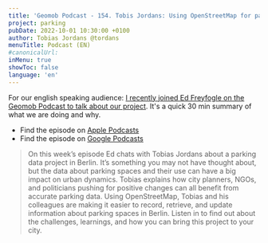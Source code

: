 ```yaml
---
title: 'Geomob Podcast - 154. Tobis Jordans: Using OpenStreetMap for parking analysis'
project: parking
pubDate: 2022-10-01 10:30:00 +0100
author: Tobias Jordans @tordans
menuTitle: Podcast (EN)
#canonicalUrl:
inMenu: true
showToc: false
language: 'en'
---
```


For our english speaking audience: [I recently joined Ed Freyfogle on the Geomob Podcast to talk about our project](https://thegeomob.com/podcast/episode-154). It's a quick 30 min summary of what we are doing and why.

- Find the episode on [Apple Podcasts](https://podcasts.apple.com/gb/podcast/tobias-jordans-using-openstreetmap-for-parking-analysis/id1500132553?i=1000585327033)
- Find the episode on [Google Podcasts](https://podcasts.google.com/feed/aHR0cHM6Ly9nZW9tb2ItcG9kY2FzdC5jYXN0b3MuY29tL2ZlZWQ/episode/aHR0cHM6Ly9wZXJtYWxpbmsuY2FzdG9zLmNvbS9wb2RjYXN0LzUzMzgvZXBpc29kZS8xMzEyODky?sa=X&ved=0CAUQkfYCahcKEwjYt420lND7AhUAAAAAHQAAAAAQAQ)

> On this week’s episode Ed chats with Tobias Jordans about a parking data project in Berlin. It’s something you may not have thought about, but the data about parking spaces and their use can have a big impact on urban dynamics. Tobias explains how city planners, NGOs, and politicians pushing for positive changes can all benefit from accurate parking data. Using OpenStreetMap, Tobias and his colleagues are making it easier to record, retrieve, and update information about parking spaces in Berlin. Listen in to find out about the challenges, learnings, and how you can bring this project to your city.
